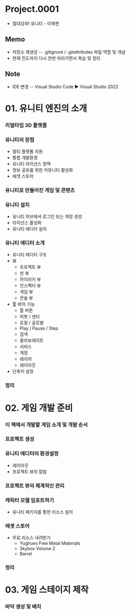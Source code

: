 # Project.0001
- 절대강좌! 유니티 - 이재현

## Memo
- 저장소 재생성 -- .gitignore / .gitattributes 파일 역할 및 개념
- 현재 진도까지 다시 한번 따라가면서 복습 및 정리

## Note
- IDE 변경 -- Visual Studio Code ▶ Visual Studio 2022

# 01. 유니티 엔진의 소개

### 리얼타임 3D 플랫폼

### 유니티의 장점

- 멀티 플랫폼 지원
- 통합 개발환경
- 유니티 라이선스 정책
- 정보 공유를 위한 커뮤니티 활성화
- 에셋 스토어

### 유니티로 만들어진 게임 및 콘텐츠

### 유니티 설치

- 유니티 허브에서 로그인 또는 계정 생성
- 라이선스 활성화
- 유니티 에디터 설치

### 유니티 에디터 소개

- 유니티 에디터 구조
- 뷰
  - 프로젝트 뷰
  - 씬 뷰
  - 하이러키 뷰
  - 인스펙터 뷰
  - 게임 뷰
  - 콘솔 뷰
- 툴 바의 기능
  - 툴 버튼
  - 피봇 / 센터
  - 로컬 / 글로벌
  - Play / Pause / Step
  - 검색
  - 콜라보레이트
  - 서비스
  - 계정
  - 레이어
  - 레이아웃
- 단축키 설정

### 정리

# 02. 게임 개발 준비

### 이 책에서 개발할 게임 소개 및 개발 순서

### 프로젝트 생성

### 유니티 에디터의 환경설정
- 레이아웃
- 프로젝트 뷰의 칼럼

### 프로젝트 뷰의 체계적인 관리

### 캐릭터 모델 임포트하기
- 유니티 패키지를 통한 리소스 설치

### 애셋 스토어
- 무료 리소스 내려받기
  - Yughues Free Metal Materials
  - Skybox Volume 2
  - Barrel

### 정리

# 03. 게임 스테이지 제작

### 바닥 생성 및 배치
